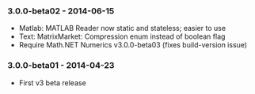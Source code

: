 ### 3.0.0-beta02 - 2014-06-15
* Matlab: MATLAB Reader now static and stateless; easier to use
* Text: MatrixMarket: Compression enum instead of boolean flag
* Require Math.NET Numerics v3.0.0-beta03 (fixes build-version issue)

### 3.0.0-beta01 - 2014-04-23
* First v3 beta release
